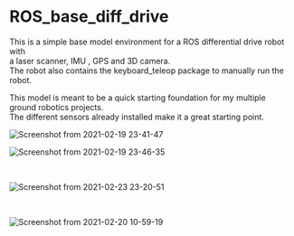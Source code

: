 # ROS_base_diff_drive
This is a simple base model environment for a ROS differential drive robot with <br>
a laser scanner, IMU , GPS and 3D camera. <br> 
The robot also contains the keyboard_teleop package to manually run the robot.

This model is meant to be a quick starting foundation for my multiple ground robotics projects.<br>
The different sensors already installed make it a great starting point.<br>

![Screenshot from 2021-02-19 23-41-47](https://user-images.githubusercontent.com/17696533/108603276-12e07580-7375-11eb-95e4-db4e06852fe6.png)
<br>

![Screenshot from 2021-02-19 23-46-35](https://user-images.githubusercontent.com/17696533/108603392-a023ca00-7375-11eb-8b8c-87400e996119.png)


<br>

![Screenshot from 2021-02-23 23-20-51](https://user-images.githubusercontent.com/17696533/108947845-45b59280-762f-11eb-9498-4549ae66052f.png)


<br>

![Screenshot from 2021-02-20 10-59-19](https://user-images.githubusercontent.com/17696533/108603328-5f2bb580-7375-11eb-90d0-116f9f5fd74f.png)
<br>

